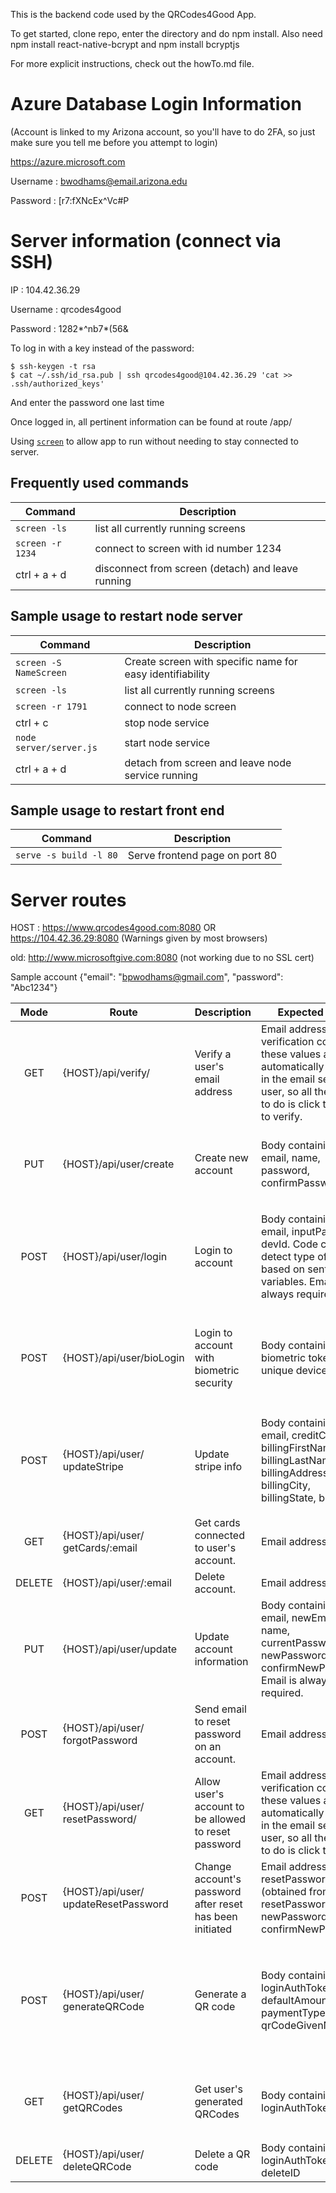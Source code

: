 This is the backend code used by the QRCodes4Good App.

To get started, clone repo, enter the directory and do npm install.
Also need npm install react-native-bcrypt  and npm install bcryptjs

For more explicit instructions, check out the howTo.md file.

Azure Database Login Information
================================
(Account is linked to my Arizona account, so you'll have to do 2FA, so just make sure you tell me before you attempt to login)

https://azure.microsoft.com

Username : bwodhams@email.arizona.edu

Password : \[r7:fXNcEx^Vc#P

Server information (connect via SSH)
====================================
IP : 104.42.36.29

Username : qrcodes4good

Password : 1282*^nb7*(56&

To log in with a key instead of the password:

```
$ ssh-keygen -t rsa
$ cat ~/.ssh/id_rsa.pub | ssh qrcodes4good@104.42.36.29 'cat >> .ssh/authorized_keys'
```

And enter the password one last time

Once logged in, all pertinent information can  be found at route 
/app/

Using [`screen`](https://linux.die.net/man/1/screen) to allow app to run without needing to stay connected to server. 

Frequently used commands
------------------------
| Command | Description |
| ------- | ----------- |
| `screen -ls` | list all currently running screens |
| `screen -r 1234` | connect to screen with id number 1234 |
| ctrl + a + d | disconnect from screen (detach) and leave running |

Sample usage to restart node server
-----------------------------------
| Command | Description |
| ------- | ----------- |
| `screen -S NameScreen` | Create screen with specific name for easy identifiability |
| `screen -ls` | list all currently running screens |
| `screen -r 1791` | connect to node screen |
| ctrl + c | stop node service |
| `node server/server.js` | start node service |
| ctrl + a + d | detach from screen and leave node service running |


Sample usage to restart front end
---------------------------------
| Command | Description |
| ------- | ----------- |
| `serve -s build -l 80` | Serve frontend page on port 80 |



Server routes
=============
HOST : https://www.qrcodes4good.com:8080 OR https://104.42.36.29:8080 (Warnings given by most browsers)

old: http://www.microsoftgive.com:8080 (not working due to no SSL cert)

Sample account {"email": "bpwodhams@gmail.com", "password": "Abc1234"}

| Mode | Route | Description | Expected Input | Expected Output | Sample Usage |
| :---: | ----- | ----------- | -------------- | ------------ | -------- |
| GET  |  {HOST}/api/verify/ | Verify a user's email address | Email address and the verification code - these values are automatically included in the email sent to the user, so all they have to do is click the link to verify. | JSON object `{"message": "some message"}` | /api/verify/:email&:code |
| PUT | {HOST}/api/user/create | Create new account | Body containing email, name, password, confirmPassword | JSON object `{"message": "some message", "accountCreated": true or false}` | /api/create  with request body of {"email": "random@gmail.com", "name": "Random Name", "password": "randomPassword", "confirmPassword": "randomPassword"} |
| POST | {HOST}/api/user/login | Login to account | Body containing email, inputPassword, devId. Code can detect type of login based on sent variables. Email is always required. | JSON object `{"message": "someMessage", "loggedIn": true or false, "loginAuthToken": "1234", "touchAuthToken": "1234", "name": "account name"}` | /api/user/login  with request body of {"email": "random@gmail.com", "inputPassword": "randomPassword", "devId": "1234"} |
| POST | {HOST}/api/user/bioLogin | Login to account with biometric security | Body containing biometric token and unique device id. | JSON object `{"message": "someMessage", "loggedIn": T/F, "loginAuthToken": "1234", "touchAuthToken": "1234", "name": "account name"}` | /api/user/bioLogin with request body of {"touchAuthToken": "1234", "devId": "1234"} |
| POST | {HOST}/api/user/ updateStripe | Update stripe info | Body containing email, creditCard, cvv, billingFirstName, billingLastName, billingAddress, billingCity, billingState, billingZip | JSON object of the user `{\_id, email, name, passwordHash, emailVerifCode, stripeData[]}` | /api/user/updateStripe   with request body of `{"email": "random@gmail.com", "creditCard": "123456789", "exp": "02/2019", "cvv": "123", "billingFirstName": "First", "billingLastName": "Last", "billingAddress": "123 Random Street", "billingCity": "Tucson", "billingState": "AZ", "billingZip": "12345"}` |
| GET | {HOST}/api/user/ getCards/:email | Get cards connected to user's account. | Email address | JSON object stripeData{}| /api/user/getCards/random@gmail.com |
| DELETE | {HOST}/api/user/:email | Delete account. | Email address | JSON object of deleted user | /api/user/random@gmail.com |
| PUT | {HOST}/api/user/update | Update account information | Body containing email, newEmail, name, currentPassword, newPassword, confirmNewPassword. Email is always required. | JSON object `{"message": "someMessage"}` | /api/user/update with request body of `{"email": "random@gmail.com", "name": "New Name"}` |
| POST | {HOST}/api/user/ forgotPassword | Send email to reset password on an account. | Email address | JSON object `{"message": "some message"}` | /api/user/forgotPassword with request body of `{"email": "random@gmail.com"}` |
| GET | {HOST}/api/user/ resetPassword/ | Allow user's account to be allowed to reset password | Email address and verification code - these values are automatically included in the email sent to the user, so all they have to do is click the link. | JSON object `{"message": "some message"}` | /api/user/resetPassword/:email&:code |
| POST | {HOST}/api/user/ updateResetPassword | Change account's password after reset has been initiated | Email address, resetPasswordCode (obtained from resetPassword link), newPassword, confirmNewPassword | JSON object `{"message" : "some message"}` | /api/user/updateResetPassword with body of `{"email": "random@gmail.com", "resetPasswordCode": "12345", "newPassword": "randomPassword", "confirmNewPassword": "randomPassword"}` |
| POST | {HOST}/api/user/ generateQRCode | Generate a QR code | Body containing loginAuthToken, defaultAmount, paymentType, qrCodeGivenName | JSON object `{"message": "some message", "qrcodeData": "generated qrcode in data form", "qrcodeString": "generated qrcode in string form (svg form for displaying in react)"}` | /api/user/generateQRCode with body of `{"loginAuthToken": "userLoginAuthToken", "defaultAmount": "5", "paymentType": "Tip", "qrCodeGivenName": "Valet Parking Code"}` |
| GET | {HOST}/api/user/ getQRCodes | Get user's generated QRCodes | Body containing loginAuthToken | JSON object `{"message": "some message", "qrcodes": "array of all generated qrcodes for user"}` | /api/user/getQRCodes with body of `{"loginAuthToken": "userLoginAuthToken"}` |
| DELETE | {HOST}/api/user/ deleteQRCode | Delete a QR code | Body containing loginAuthToken, deleteID | JSON object `{"message": "some message"}` | /api/user/deleteQRCode with body of `{"loginAuthToken": "userLoginAuthToken", "deleteID": 0}` |
